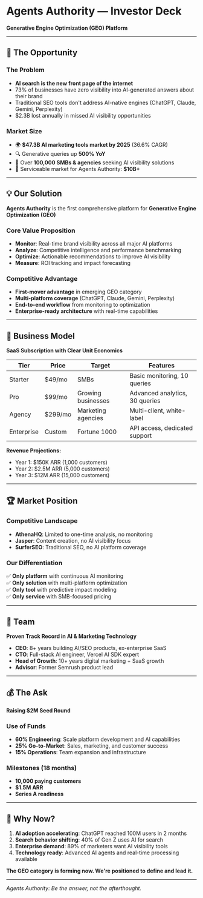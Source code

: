 # Agents Authority — Investor Deck
**Generative Engine Optimization (GEO) Platform**

---

## 🚀 The Opportunity

### The Problem
- **AI search is the new front page of the internet**
- 73% of businesses have zero visibility into AI-generated answers about their brand
- Traditional SEO tools don't address AI-native engines (ChatGPT, Claude, Gemini, Perplexity)
- $2.3B lost annually in missed AI visibility opportunities

### Market Size
- 🌍 **$47.3B AI marketing tools market by 2025** (36.6% CAGR)
- 🔍 Generative queries up **500% YoY**
- 🚀 Over **100,000 SMBs & agencies** seeking AI visibility solutions
- 🎯 Serviceable market for Agents Authority: **$10B+**

---

## 💡 Our Solution

**Agents Authority** is the first comprehensive platform for **Generative Engine Optimization (GEO)**

### Core Value Proposition
- **Monitor**: Real-time brand visibility across all major AI platforms
- **Analyze**: Competitive intelligence and performance benchmarking
- **Optimize**: Actionable recommendations to improve AI visibility
- **Measure**: ROI tracking and impact forecasting

### Competitive Advantage
- **First-mover advantage** in emerging GEO category
- **Multi-platform coverage** (ChatGPT, Claude, Gemini, Perplexity)
- **End-to-end workflow** from monitoring to optimization
- **Enterprise-ready architecture** with real-time capabilities

---

## 🎯 Business Model

**SaaS Subscription with Clear Unit Economics**

| Tier | Price | Target | Features |
|------|-------|--------|----------|
| Starter | $49/mo | SMBs | Basic monitoring, 10 queries |
| Pro | $99/mo | Growing businesses | Advanced analytics, 30 queries |
| Agency | $299/mo | Marketing agencies | Multi-client, white-label |
| Enterprise | Custom | Fortune 1000 | API access, dedicated support |

**Revenue Projections:**
- Year 1: $150K ARR (1,000 customers)
- Year 2: $2.5M ARR (5,000 customers)
- Year 3: $12M ARR (15,000 customers)

---

## 🏆 Market Position

### Competitive Landscape
- **AthenaHQ**: Limited to one-time analysis, no monitoring
- **Jasper**: Content creation, no AI visibility focus
- **SurferSEO**: Traditional SEO, no AI platform coverage

### Our Differentiation
✅ **Only platform** with continuous AI monitoring  
✅ **Only solution** with multi-platform optimization  
✅ **Only tool** with predictive impact modeling  
✅ **Only service** with SMB-focused pricing  

---

## 👥 Team

**Proven Track Record in AI & Marketing Technology**

- **CEO**: 8+ years building AI/SEO products, ex-enterprise SaaS
- **CTO**: Full-stack AI engineer, Vercel AI SDK expert
- **Head of Growth**: 10+ years digital marketing + SaaS growth
- **Advisor**: Former Semrush product lead

---

## 💰 The Ask

**Raising $2M Seed Round**

### Use of Funds
- **60% Engineering**: Scale platform development and AI capabilities
- **25% Go-to-Market**: Sales, marketing, and customer success
- **15% Operations**: Team expansion and infrastructure

### Milestones (18 months)
- **10,000 paying customers**
- **$1.5M ARR**
- **Series A readiness**

---

## 🚀 Why Now?

1. **AI adoption accelerating**: ChatGPT reached 100M users in 2 months
2. **Search behavior shifting**: 40% of Gen Z uses AI for search
3. **Enterprise demand**: 89% of marketers want AI visibility tools
4. **Technology ready**: Advanced AI agents and real-time processing available

**The GEO category is forming now. We're positioned to define and lead it.**

---

*Agents Authority: Be the answer, not the afterthought.*